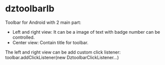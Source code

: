 # dztoolbarlb

Toolbar for Android with 2 main part:
- Left and right view: It can be a image of text with badge number can be controlled.
- Center view: Contain title for toolbar.

The left and right view can be add custom click listener:
toolbar.addClickListener(new DztoolbarClickListener...)
